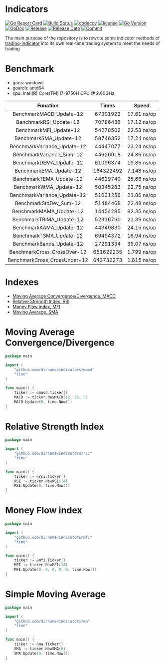 # Indicators

[![Go Report Card](https://goreportcard.com/badge/github.com/dirname/indicators?style=flat-square)](https://goreportcard.com/report/github.com/dirname/indicators)
[![Build Status](https://img.shields.io/travis/dirname/indicators?style=flat-square)](https://travis-ci.org/dirname/indicators)
[![codecov](https://img.shields.io/codecov/c/gh/dirname/indicators/main?style=flat-square&token=A6U52MYCXN)](https://codecov.io/gh/dirname/indicators)
[![license](https://img.shields.io/github/license/dirname/indicators?style=flat-square)](LICENSE)
[![Go Version](https://img.shields.io/github/go-mod/go-version/dirname/indicators?style=flat-square)](https://golang.org)
[![GoDoc](https://img.shields.io/badge/reference-007d9c?style=flat-square&logo=Go&logoColor=F9F9F9&labelColor=5C5C5C&labelWidth=80)](https://pkg.go.dev/github.com/dirname/indicators)
[![Release](https://img.shields.io/github/release/dirname/indicators.svg?style=flat-square)](https://github.com/dirname/indicators/releases)
[![Release Date](https://img.shields.io/github/release-date/dirname/indicators?style=flat-square)](https://github.com/dirname/indicators/releases)
[![Commit](https://img.shields.io/github/last-commit/dirname/indicators?style=flat-square)](https://github.com/dirname/indicators/commits)

The main purpose of the repository is to rewrite some indicator methods
of [trading-indicator](https://gitlab.com/afis/trading-indicator/) into its own real-time trading system to meet the
needs of trading

# Benchmark

- goos: windows
- goarch: amd64
- cpu: Intel(R) Core(TM) i7-9750H CPU @ 2.60GHz

| Function | Times | Speed
| :----: | :----: | :----:
| BenchmarkMACD_Update-12 | 67301922 | 17.61 ns/op
| BenchmarkRSI_Update-12 | 70786436 | 17.12 ns/op
| BenchmarkMFI_Update-12 | 54278502 | 22.53 ns/op
| BenchmarkSMA_Update-12 | 58746352 | 17.24 ns/op
| BenchmarkVariance_Update-12 | 44447077 | 23.24 ns/op
| BenchmarkVariance_Sum-12 | 44626918 | 24.86 ns/op
| BenchmarkDEMA_Update-12 | 61096374 | 19.85 ns/op
| BenchmarkEMA_Update-12 | 164322492 | 7.148 ns/op
| BenchmarkTEMA_Update-12 | 44629740 | 25.66 ns/op
| BenchmarkWMA_Update-12 | 50345283 | 22.75 ns/op
| BenchmarkVariance_Update-12 | 51031256 | 21.86 ns/op
| BenchmarkStdDev_Sum-12 | 51484468 | 22.48 ns/op
| BenchmarkMAMA_Update-12 | 14454295 | 82.35 ns/op
| BenchmarkTRIMA_Update-12 | 52316760 | 21.39 ns/op
| BenchmarkKAMA_Update-12 | 44349830 | 24.15 ns/op
| BenchmarkT3MA_Update-12 | 69494372 | 16.94 ns/op
| BenchmarkBands_Update-12 | 27291334 | 39.07 ns/op
| BenchmarkCross_CrossOver-12 | 651629235 | 1.799 ns/op
| BenchmarkCross_CrossUnder-12 | 643732273 | 1.815 ns/op

# Indexes

- [Moving Average Convergence/Divergence, MACD](#moving-average-convergencedivergence)
- [Relative Strength Index, RSI](#relative-strength-index)
- [Money Flow index, MFI](#money-flow-index)
- [Moving Average, SMA](#simple-moving-average)

# Moving Average Convergence/Divergence

```go
package main

import (
	"github.com/dirname/indicators/macd"
	"time"
)

func main() {
	ticker := &macd.Ticker{}
	MACD := ticker.NewMACD(12, 26, 9)
	MACD.Update(0, time.Now())
}
```

# Relative Strength Index

```go
package main

import (
	"github.com/dirname/indicators/rsi"
	"time"
)

func main() {
	ticker := &rsi.Ticker{}
	RSI := ticker.NewRSI(14)
	RSI.Update(0, time.Now())
}
```

# Money Flow index

```go
package main

import (
	"github.com/dirname/indicators/mfi"
	"time"
)

func main() {
	ticker := &mfi.Ticker{}
	MFI := ticker.NewMFI(14)
	MFI.Update(0, 0, 0, 0, 0, time.Now())
}
```

# Simple Moving Average

```go
package main

import (
	"github.com/dirname/indicators/ma"
	"time"
)

func main() {
	ticker := &ma.Ticker{}
	SMA := ticker.NewSMA(9)
	SMA.Update(0, time.Now())
}
```
